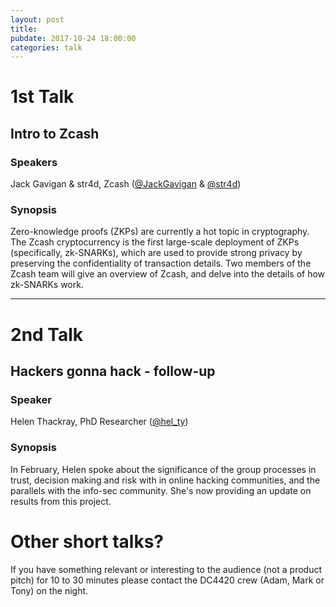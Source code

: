 ```yaml
---
layout: post
title:
pubdate: 2017-10-24 18:00:00
categories: talk
---
```


# 1st Talk

## Intro to Zcash

### Speakers

Jack Gavigan & str4d, Zcash ([@JackGavigan](https://twitter.com/JackGavigan) & [@str4d](https://twitter.com/str4d))

### Synopsis

Zero-knowledge proofs (ZKPs) are currently a hot topic in cryptography. The Zcash cryptocurrency is the first large-scale deployment of ZKPs (specifically, zk-SNARKs), which are used to provide strong privacy by preserving the confidentiality of transaction details. Two members of the Zcash team will give an overview of Zcash, and delve into the details of how zk-SNARKs work.

<hr>

# 2nd Talk

##  Hackers gonna hack - follow-up

### Speaker

Helen Thackray, PhD Researcher ([@hel_ty](https://twitter.com/hel_ty))

### Synopsis

In February, Helen spoke about the significance of the group processes
in trust, decision making and risk with in online hacking communities,
and the parallels with the info-sec community. She's now providing an
update on results from this project.


# Other short talks?

If you have something relevant or interesting to the audience (not a product pitch) for 10 to 30 minutes please contact the DC4420 crew (Adam, Mark or Tony) on the night.
